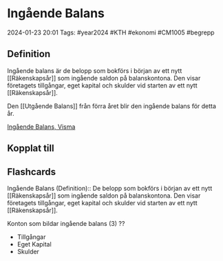 # Ingående Balans

2024-01-23 20:01
Tags: #year2024 #KTH #ekonomi #CM1005 #begrepp

## Definition

Ingående balans är de belopp som bokförs i början av ett nytt [[Räkenskapsår]] som ingående saldon på balanskontona. Den visar företagets tillgångar, eget kapital och skulder vid starten av ett nytt [[Räkenskapsår]].

Den [[Utgående Balans]] från förra året blir den ingående balans för detta år.

[Ingående Balans, Visma](https://vismaspcs.se/ekonomiska-termer/vad-ar-ingaende-balans)

## Kopplat till

## Flashcards

Ingående Balans (Definition):: De belopp som bokförs i början av ett nytt [[Räkenskapsår]] som ingående saldon på balanskontona. Den visar företagets tillgångar, eget kapital och skulder vid starten av ett nytt [[Räkenskapsår]].
<!--SR:!2024-02-14,5,276!2024-03-12,33,290-->

Konton som bildar ingående balans (3)
??
- Tillgångar
- Eget Kapital
- Skulder
<!--SR:!2024-02-12,13,270!2024-03-17,37,290-->
